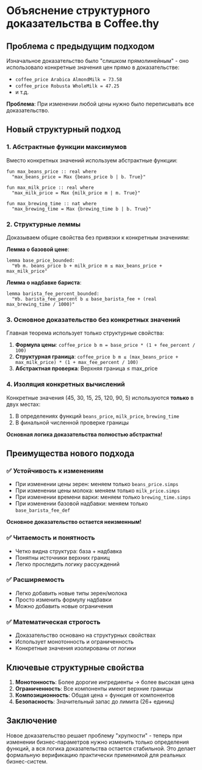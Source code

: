 # Объяснение структурного доказательства в Coffee.thy

## Проблема с предыдущим подходом

Изначальное доказательство было "слишком прямолинейным" - оно использовало конкретные значения цен прямо в доказательстве:
- `coffee_price Arabica AlmondMilk = 73.58`
- `coffee_price Robusta WholeMilk = 47.25`
- и т.д.

**Проблема**: При изменении любой цены нужно было переписывать все доказательство.

## Новый структурный подход

### 1. Абстрактные функции максимумов

Вместо конкретных значений используем абстрактные функции:
```isabelle
fun max_beans_price :: real where
  "max_beans_price = Max {beans_price b | b. True}"

fun max_milk_price :: real where  
  "max_milk_price = Max {milk_price m | m. True}"

fun max_brewing_time :: nat where
  "max_brewing_time = Max {brewing_time b | b. True}"
```

### 2. Структурные леммы

Доказываем общие свойства без привязки к конкретным значениям:

**Лемма о базовой цене**:
```isabelle
lemma base_price_bounded:
  "∀b m. beans_price b + milk_price m ≤ max_beans_price + max_milk_price"
```

**Лемма о надбавке бариста**:
```isabelle
lemma barista_fee_percent_bounded:
  "∀b. barista_fee_percent b ≤ base_barista_fee + (real max_brewing_time / 1000)"
```

### 3. Основное доказательство без конкретных значений

Главная теорема использует только структурные свойства:

1. **Формула цены**: `coffee_price b m = base_price * (1 + fee_percent / 100)`
2. **Структурная граница**: `coffee_price b m ≤ (max_beans_price + max_milk_price) * (1 + max_fee_percent / 100)`
3. **Абстрактная проверка**: Верхняя граница ≤ max_price

### 4. Изоляция конкретных вычислений

Конкретные значения (45, 30, 15, 25, 120, 90, 5) используются **только** в двух местах:
1. В определениях функций `beans_price`, `milk_price`, `brewing_time`
2. В финальной численной проверке границы

**Основная логика доказательства полностью абстрактна!**

## Преимущества нового подхода

### ✅ Устойчивость к изменениям
- При изменении цены зерен: меняем только `beans_price.simps`
- При изменении цены молока: меняем только `milk_price.simps`  
- При изменении времени варки: меняем только `brewing_time.simps`
- При изменении базовой надбавки: меняем только `base_barista_fee_def`

**Основное доказательство остается неизменным!**

### ✅ Читаемость и понятность
- Четко видна структура: база + надбавка
- Понятны источники верхних границ
- Легко проследить логику рассуждений

### ✅ Расширяемость
- Легко добавить новые типы зерен/молока
- Просто изменить формулу надбавки
- Можно добавить новые ограничения

### ✅ Математическая строгость
- Доказательство основано на структурных свойствах
- Использует монотонность и ограниченность
- Конкретные значения изолированы от логики

## Ключевые структурные свойства

1. **Монотонность**: Более дорогие ингредиенты → более высокая цена
2. **Ограниченность**: Все компоненты имеют верхние границы  
3. **Композиционность**: Общая цена = функция от компонентов
4. **Безопасность**: Значительный запас до лимита (26+ единиц)

## Заключение

Новое доказательство решает проблему "хрупкости" - теперь при изменении бизнес-параметров нужно изменить только определения функций, а вся логика доказательства остается стабильной. Это делает формальную верификацию практически применимой для реальных бизнес-систем. 
